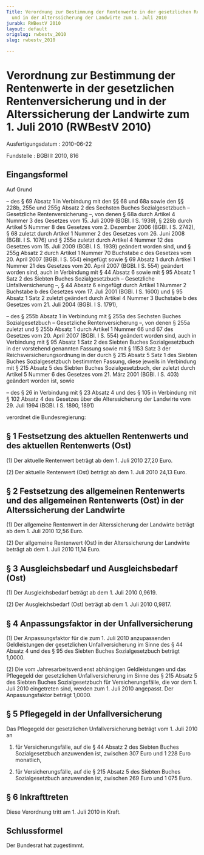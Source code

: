 ```yaml
---
Title: Verordnung zur Bestimmung der Rentenwerte in der gesetzlichen Rentenversicherung
  und in der Alterssicherung der Landwirte zum 1. Juli 2010
jurabk: RWBestV 2010
layout: default
origslug: rwbestv_2010
slug: rwbestv_2010

---
```


# Verordnung zur Bestimmung der Rentenwerte in der gesetzlichen Rentenversicherung und in der Alterssicherung der Landwirte zum 1. Juli 2010 (RWBestV 2010)

Ausfertigungsdatum
:   2010-06-22

Fundstelle
:   BGBl I: 2010, 816


## Eingangsformel

Auf Grund

–   des § 69 Absatz 1 in Verbindung mit den §§ 68 und 68a sowie den §§
    228b, 255e und 255g Absatz 2 des Sechsten Buches Sozialgesetzbuch –
    Gesetzliche Rentenversicherung –, von denen § 68a durch Artikel 4
    Nummer 3 des Gesetzes vom 15. Juli 2009 (BGBl. I S. 1939), § 228b
    durch Artikel 5 Nummer 8 des Gesetzes vom 2. Dezember 2006 (BGBl. I S.
    2742), § 68 zuletzt durch Artikel 1 Nummer 2 des Gesetzes vom 26. Juni
    2008 (BGBl. I S. 1076) und § 255e zuletzt durch Artikel 4 Nummer 12
    des Gesetzes vom 15. Juli 2009 (BGBl. I S. 1939) geändert worden sind,
    und § 255g Absatz 2 durch Artikel 1 Nummer 70 Buchstabe c des Gesetzes
    vom 20. April 2007 (BGBl. I S. 554) eingefügt sowie § 69 Absatz 1
    durch Artikel 1 Nummer 21 des Gesetzes vom 20. April 2007 (BGBl. I S.
    554) geändert worden sind, auch in Verbindung mit § 44 Absatz 6 sowie
    mit § 95 Absatz 1 Satz 2 des Siebten Buches Sozialgesetzbuch –
    Gesetzliche Unfallversicherung –, § 44 Absatz 6 eingefügt durch
    Artikel 1 Nummer 2 Buchstabe b des Gesetzes vom 17. Juli 2001 (BGBl. I
    S. 1600) und § 95 Absatz 1 Satz 2 zuletzt geändert durch Artikel 4
    Nummer 3 Buchstabe b des Gesetzes vom 21. Juli 2004 (BGBl. I S. 1791),


–   des § 255b Absatz 1 in Verbindung mit § 255a des Sechsten Buches
    Sozialgesetzbuch – Gesetzliche Rentenversicherung –, von denen § 255a
    zuletzt und § 255b Absatz 1 durch Artikel 1 Nummer 66 und 67 des
    Gesetzes vom 20. April 2007 (BGBl. I S. 554) geändert worden sind,
    auch in Verbindung mit § 95 Absatz 1 Satz 2 des Siebten Buches
    Sozialgesetzbuch in der vorstehend genannten Fassung sowie mit § 1153
    Satz 3 der Reichsversicherungsordnung in der durch § 215 Absatz 5 Satz
    1 des Siebten Buches Sozialgesetzbuch bestimmten Fassung, diese
    jeweils in Verbindung mit § 215 Absatz 5 des Siebten Buches
    Sozialgesetzbuch, der zuletzt durch Artikel 5 Nummer 6 des Gesetzes
    vom 21. März 2001 (BGBl. I S. 403) geändert worden ist, sowie


–   des § 26 in Verbindung mit § 23 Absatz 4 und des § 105 in Verbindung
    mit § 102 Absatz 4 des Gesetzes über die Alterssicherung der Landwirte
    vom 29. Juli 1994 (BGBl. I S. 1890, 1891)



verordnet die Bundesregierung:


## § 1 Festsetzung des aktuellen Rentenwerts und des aktuellen Rentenwerts (Ost)

(1) Der aktuelle Rentenwert beträgt ab dem 1. Juli 2010 27,20 Euro.

(2) Der aktuelle Rentenwert (Ost) beträgt ab dem 1. Juli 2010 24,13
Euro.


## § 2 Festsetzung des allgemeinen Rentenwerts und des allgemeinen Rentenwerts (Ost) in der Alterssicherung der Landwirte

(1) Der allgemeine Rentenwert in der Alterssicherung der Landwirte
beträgt ab dem 1. Juli 2010 12,56 Euro.

(2) Der allgemeine Rentenwert (Ost) in der Alterssicherung der
Landwirte beträgt ab dem 1. Juli 2010 11,14 Euro.


## § 3 Ausgleichsbedarf und Ausgleichsbedarf (Ost)

(1) Der Ausgleichsbedarf beträgt ab dem 1. Juli 2010 0,9619.

(2) Der Ausgleichsbedarf (Ost) beträgt ab dem 1. Juli 2010 0,9817.


## § 4 Anpassungsfaktor in der Unfallversicherung

(1) Der Anpassungsfaktor für die zum 1. Juli 2010 anzupassenden
Geldleistungen der gesetzlichen Unfallversicherung im Sinne des § 44
Absatz 4 und des § 95 des Siebten Buches Sozialgesetzbuch beträgt
1,0000.

(2) Die vom Jahresarbeitsverdienst abhängigen Geldleistungen und das
Pflegegeld der gesetzlichen Unfallversicherung im Sinne des § 215
Absatz 5 des Siebten Buches Sozialgesetzbuch für Versicherungsfälle,
die vor dem 1. Juli 2010 eingetreten sind, werden zum 1. Juli 2010
angepasst. Der Anpassungsfaktor beträgt 1,0000.


## § 5 Pflegegeld in der Unfallversicherung

Das Pflegegeld der gesetzlichen Unfallversicherung beträgt vom 1. Juli
2010 an

1.  für Versicherungsfälle, auf die § 44 Absatz 2 des Siebten Buches
    Sozialgesetzbuch anzuwenden ist, zwischen 307 Euro und 1 228 Euro
    monatlich,


2.  für Versicherungsfälle, auf die § 215 Absatz 5 des Siebten Buches
    Sozialgesetzbuch anzuwenden ist, zwischen 269 Euro und 1 075 Euro.





## § 6 Inkrafttreten

Diese Verordnung tritt am 1. Juli 2010 in Kraft.


## Schlussformel

Der Bundesrat hat zugestimmt.

